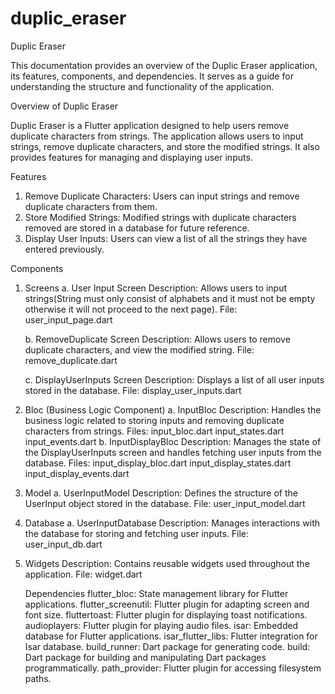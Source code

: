 # duplic_eraser

Duplic Eraser

This documentation provides an overview of the Duplic Eraser application, its features, components, and
dependencies. It serves as a guide for understanding the structure and functionality of the application.

Overview of Duplic Eraser

Duplic Eraser is a Flutter application designed to help users remove duplicate characters from strings. 
The application allows users to input strings, remove duplicate characters, and store the modified strings. 
It also provides features for managing and displaying user inputs.

Features
1. Remove Duplicate Characters: Users can input strings and remove duplicate characters from them.
2. Store Modified Strings: Modified strings with duplicate characters removed are stored in a database for future reference.
3. Display User Inputs: Users can view a list of all the strings they have entered previously.


Components
1. Screens
   a. User Input Screen
   Description: Allows users to input strings(String must only consist of alphabets
   and it must not be empty otherwise it will not proceed to the next page).
   File: user_input_page.dart
 
   b. RemoveDuplicate Screen
   Description: Allows users to remove duplicate characters, and view the modified string.
   File: remove_duplicate.dart


   c. DisplayUserInputs Screen
   Description: Displays a list of all user inputs stored in the database.
   File: display_user_inputs.dart


2. Bloc (Business Logic Component)
   a. InputBloc
   Description: Handles the business logic related to storing inputs and removing duplicate characters from strings.
   Files:
   input_bloc.dart
   input_states.dart
   input_events.dart
   b. InputDisplayBloc
   Description: Manages the state of the DisplayUserInputs screen and handles fetching user inputs from the database.
   Files:
   input_display_bloc.dart
   input_display_states.dart
   input_display_events.dart


3. Model
   a. UserInputModel
   Description: Defines the structure of the UserInput object stored in the database.
   File: user_input_model.dart


4. Database
   a. UserInputDatabase
   Description: Manages interactions with the database for storing and fetching user inputs.
   File: user_input_db.dart


5. Widgets
   Description: Contains reusable widgets used throughout the application.
   File: widget.dart


   Dependencies
   flutter_bloc: State management library for Flutter applications.
   flutter_screenutil: Flutter plugin for adapting screen and font size.
   fluttertoast: Flutter plugin for displaying toast notifications.
   audioplayers: Flutter plugin for playing audio files.
   isar: Embedded database for Flutter applications.
   isar_flutter_libs: Flutter integration for Isar database.
   build_runner: Dart package for generating code.
   build: Dart package for building and manipulating Dart packages programmatically.
   path_provider: Flutter plugin for accessing filesystem paths.
  
